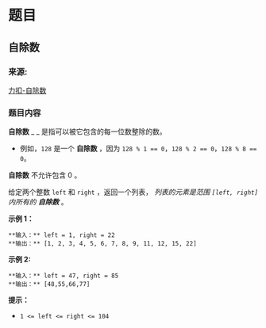 # 题目

## 自除数

### 来源:

[力扣-自除数](https://leetcode-cn.com/problems/self-dividing-numbers/)

### 题目内容

**自除数** _ _ 是指可以被它包含的每一位数整除的数。

  * 例如，`128` 是一个 **自除数** ，因为 `128 % 1 == 0`，`128 % 2 == 0`，`128 % 8 == 0`。

**自除数** 不允许包含 0 。

给定两个整数 `left` 和 `right` ，返回一个列表， _列表的元素是范围  `[left, right]` 内所有的 **自除数**_ 。



**示例 1：**

    
    
    **输入：** left = 1, right = 22
    **输出：** [1, 2, 3, 4, 5, 6, 7, 8, 9, 11, 12, 15, 22]
    

**示例 2:**

    
    
    **输入：** left = 47, right = 85
    **输出：** [48,55,66,77]
    



**提示：**

  * `1 <= left <= right <= 104`

